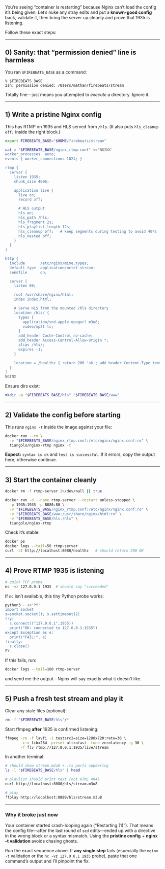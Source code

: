 You’re seeing “container is restarting” because Nginx can’t load the config it’s being given. Let’s nuke any stray edits and put a **known-good config** back, validate it, then bring the server up cleanly and prove that 1935 is listening.

Follow these exact steps:

---

## 0) Sanity: that “permission denied” line is harmless

You ran `$FIREBEATS_BASE` as a command:

```
% $FIREBEATS_BASE
zsh: permission denied: /Users/mathan/firebeats/stream
```

Totally fine—just means you attempted to *execute* a directory. Ignore it.

---

## 1) Write a pristine Nginx config

This has RTMP on 1935 and HLS served from `/hls`. (It also puts `hls_cleanup off;` inside the right block.)

```bash
export FIREBEATS_BASE="$HOME/firebeats/stream"

cat > "$FIREBEATS_BASE/nginx_rtmp.conf" <<'NGINX'
worker_processes  auto;
events { worker_connections 1024; }

rtmp {
  server {
    listen 1935;
    chunk_size 4096;

    application live {
      live on;
      record off;

      # HLS output
      hls on;
      hls_path /hls;
      hls_fragment 2s;
      hls_playlist_length 12s;
      hls_cleanup off;   # keep segments during testing to avoid 404s
      hls_nested off;
    }
  }
}

http {
  include       /etc/nginx/mime.types;
  default_type  application/octet-stream;
  sendfile      on;

  server {
    listen 80;

    root /usr/share/nginx/html;
    index index.html;

    # Serve HLS from the mounted /hls directory
    location /hls/ {
      types {
        application/vnd.apple.mpegurl m3u8;
        video/mp2t ts;
      }
      add_header Cache-Control no-cache;
      add_header Access-Control-Allow-Origin *;
      alias /hls/;
      expires -1;
    }

    location = /healthz { return 200 'ok'; add_header Content-Type text/plain; }
  }
}
NGINX
```

Ensure dirs exist:

```bash
mkdir -p "$FIREBEATS_BASE/hls" "$FIREBEATS_BASE/www"
```

---

## 2) Validate the config before starting

This runs `nginx -t` inside the image against your file:

```bash
docker run --rm \
  -v "$FIREBEATS_BASE/nginx_rtmp.conf:/etc/nginx/nginx.conf:ro" \
  tiangolo/nginx-rtmp nginx -t
```

**Expect:** `syntax is ok` and `test is successful`.
If it errors, copy the output here; otherwise continue.

---

## 3) Start the container cleanly

```bash
docker rm -f rtmp-server 2>/dev/null || true

docker run -d --name rtmp-server --restart unless-stopped \
  -p 1935:1935 -p 8080:80 \
  -v "$FIREBEATS_BASE/nginx_rtmp.conf:/etc/nginx/nginx.conf:ro" \
  -v "$FIREBEATS_BASE/www:/usr/share/nginx/html:ro" \
  -v "$FIREBEATS_BASE/hls:/hls" \
  tiangolo/nginx-rtmp
```

Check it’s stable:

```bash
docker ps
docker logs --tail=50 rtmp-server
curl -sI http://localhost:8080/healthz   # should return 200 OK
```

---

## 4) Prove RTMP 1935 is listening

```bash
# quick TCP probe
nc -vz 127.0.0.1 1935  # should say "succeeded"
```

If `nc` isn’t available, this tiny Python probe works:

```bash
python3 - <<'PY'
import socket
s=socket.socket(); s.settimeout(2)
try:
  s.connect(("127.0.0.1",1935))
  print("OK: connected to 127.0.0.1:1935")
except Exception as e:
  print("FAIL:", e)
finally:
  s.close()
PY
```

If this fails, run:

```bash
docker logs --tail=100 rtmp-server
```

and send me the output—Nginx will say exactly what it doesn’t like.

---

## 5) Push a fresh test stream and play it

Clear any stale files (optional):

```bash
rm -f "$FIREBEATS_BASE/hls"/*
```

Start ffmpeg **after** 1935 is confirmed listening:

```bash
ffmpeg -re -f lavfi -i testsrc2=size=1280x720:rate=30 \
       -c:v libx264 -preset ultrafast -tune zerolatency -g 30 \
       -f flv rtmp://127.0.0.1:1935/live/stream
```

In another terminal:

```bash
# should show stream.m3u8 + .ts parts appearing
ls -l "$FIREBEATS_BASE/hls" | head

# playlist should print text (not HTML 404)
curl http://localhost:8080/hls/stream.m3u8

# play
ffplay http://localhost:8080/hls/stream.m3u8
```

---

### Why it broke just now

Your container started crash-looping again (“Restarting (1)”). That means the config file—after the last round of `sed` edits—ended up with a directive in the wrong block or a syntax mismatch. Using the **pristine config** + **nginx -t validation** avoids chasing ghosts.

Run the exact sequence above. If **any single step** fails (especially the `nginx -t` validation or the `nc -vz 127.0.0.1 1935` probe), paste that one command’s output and I’ll pinpoint the fix.
